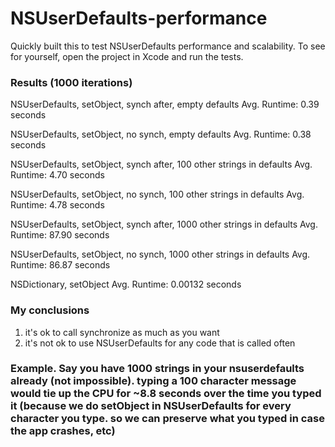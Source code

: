 NSUserDefaults-performance
==========================

Quickly built this to test NSUserDefaults performance and scalability. To see for yourself, open the project in Xcode and run the tests.

### Results (1000 iterations)

NSUserDefaults, setObject, synch after, empty defaults
    Avg. Runtime:   0.39 seconds

NSUserDefaults, setObject, no synch, empty defaults
    Avg. Runtime:   0.38 seconds

NSUserDefaults, setObject, synch after, 100 other strings in defaults
    Avg. Runtime:   4.70 seconds

NSUserDefaults, setObject, no synch, 100 other strings in defaults
    Avg. Runtime:   4.78 seconds

NSUserDefaults, setObject, synch after, 1000 other strings in defaults
    Avg. Runtime:  87.90 seconds

NSUserDefaults, setObject, no synch, 1000 other strings in defaults
    Avg. Runtime:  86.87 seconds

NSDictionary, setObject
    Avg. Runtime:   0.00132 seconds

### My conclusions
1. it's ok to call synchronize as much as you want
2. it's not ok to use NSUserDefaults for any code that is called often


### Example. Say you have 1000 strings in your nsuserdefaults already (not impossible). typing a 100 character message would tie up the CPU for ~8.8 seconds over the time you typed it (because we do setObject in NSUserDefaults for every character you type. so we can preserve what you typed in case the app crashes, etc)

